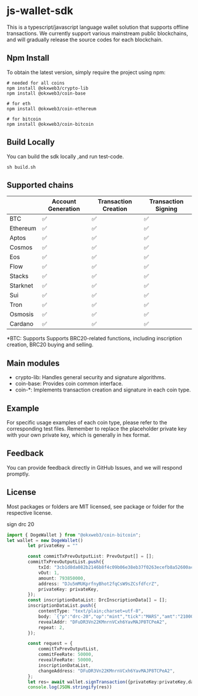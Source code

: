 # js-wallet-sdk

This is a typescript/javascript language wallet solution that supports offline transactions. We currently support various mainstream public
blockchains, and will gradually release the source codes for each blockchain.

## Npm Install
To obtain the latest version, simply require the project using npm:

```shell
# needed for all coins
npm install @okxweb3/crypto-lib
npm install @okxweb3/coin-base

# for eth
npm install @okxweb3/coin-ethereum

# for bitcoin
npm install @okxweb3/coin-bitcoin
```

## Build Locally
You can build the sdk locally ,and run test-code.
```shell
sh build.sh
```

## Supported chains

|          | Account Generation | Transaction Creation | Transaction Signing |
|----------|-------------------|----------------------|---------------------|
| BTC      | ✅                 | ✅                    | ✅                   | 
| Ethereum | ✅                 | ✅                    | ✅                   |
| Aptos    | ✅                 | ✅                    | ✅                   |
| Cosmos   | ✅                 | ✅                    | ✅                   |
| Eos      | ✅                 | ✅                    | ✅                   |
| Flow     | ✅                 | ✅                    | ✅                   |
| Stacks   | ✅                 | ✅                    | ✅                   |
| Starknet | ✅                 | ✅                    | ✅                   |
| Sui      | ✅                 | ✅                    | ✅                   |
| Tron     | ✅                 | ✅                    | ✅                   |
| Osmosis  | ✅                 | ✅                    | ✅                   |
| Cardano  | ✅                 | ✅                    | ✅                   |


*BTC: Supports Supports BRC20-related functions, including inscription creation, BRC20 buying and selling.

## Main modules

- crypto-lib: Handles general security and signature algorithms.
- coin-base: Provides  coin common interface.
- coin-*: Implements transaction creation and signature in each coin type.


## Example

For specific usage examples of each coin type, please refer to the corresponding test files. Remember to replace the
placeholder private key with your own private key, which is generally in hex format.

## Feedback

You can provide feedback directly in GitHub Issues, and we will respond promptly.

## License
Most packages or folders are MIT licensed, see package or folder for the respective license.


sign drc 20
```typescript
import { DogeWallet } from "@okxweb3/coin-bitcoin";
let wallet = new DogeWallet()
        let privateKey = ""

        const commitTxPrevOutputList: PrevOutput[] = [];
        commitTxPrevOutputList.push({
            txId: "3cb1d8da082b2146b8f4c09b06e38eb37f0263ecefb8a52600accc75ccef4c90",
            vOut: 1,
            amount: 793850000,
            address: "DJu5mMUKprfnyBhot2fqCsW9sZCsfdfcrZ",
            privateKey: privateKey,
        });
        const inscriptionDataList: DrcInscriptionData[] = [];
        inscriptionDataList.push({
            contentType: "text/plain;charset=utf-8",
            body: `{"p":"drc-20","op":"mint","tick":"MARS","amt":"210000000000"}`,
            revealAddr: "DFuDR3Vn22KMnrnVCxh6YavMAJP8TCPeA2",
            repeat: 2,
        });

        const request = {
            commitTxPrevOutputList,
            commitFeeRate: 50000,
            revealFeeRate: 50000,
            inscriptionDataList,
            changeAddress: "DFuDR3Vn22KMnrnVCxh6YavMAJP8TCPeA2",
        };
        let res= await wallet.signTransaction({privateKey:privateKey,data:{type:1,data:request}})
        console.log(JSON.stringify(res))

